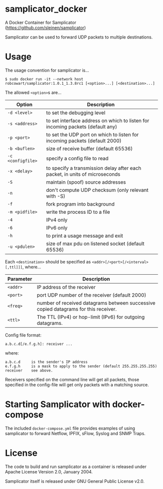 # samplicator_docker
A Docker Container for Samplicator (https://github.com/sleinen/samplicator)

Samplicator can be used to forward UDP packets to multiple destinations.

# Usage
The usage convention for samplicator is...

```
$ sudo docker run -it --network host robcowart/samplicator:1.0.1_1.3.8rc1 [<option>...] [<destination>...]
```

The allowed `<option>`s are...

Option | Description
---|---
`-d <level>` | to set the debugging level
`-s <address>` | to set interface address on which to listen for incoming packets (default any)
`-p <port>`	| to set the UDP port on which to listen for incoming packets (default 2000)
`-b <buflen>` | size of receive buffer (default 65536)
`-c <configfile>` | specify a config file to read
`-x <delay>` | to specify a transmission delay after each packet, in units of	microseconds
`-S` | maintain (spoof) source addresses
`-n` | don't compute UDP checksum (only relevant with -S)
`-f` | fork program into background
`-m <pidfile>` | write the process ID to a file
`-4` | IPv4 only
`-6` | IPv6 only
`-h` | to print a usage message and exit
`-u <pdulen>`	| size of max pdu on listened socket (default 65536)

Each `<destination>` should be specified as `<addr>[/<port>[/<interval>[,ttl]]]`, where...

Parameter | Description
---|---
`<addr>` | IP address of the receiver
`<port>` | port UDP number of the receiver (default 2000)
`<freq>` | number of received datagrams between successive copied datagrams for this receiver.
`<ttl>` | The TTL (IPv4) or hop-limit (IPv6) for outgoing datagrams.

Config file format:

    a.b.c.d[/e.f.g.h]: receiver ...

where:

	a.b.c.d     is the sender's IP address
    e.f.g.h     is a mask to apply to the sender (default 255.255.255.255)
    receiver    see above.

Receivers specified on the command line will get all packets, those
specified in the config-file will get only packets with a matching
source.

# Starting Samplicator with docker-compose
The included `docker-compose.yml` file provides examples of using samplicator to forward Netflow, IPFIX, sFlow, Syslog and SNMP Traps.

# License
The code to build and run samplicator as a container is released under Apache License Version 2.0, January 2004.

Samplicator itself is released under GNU General Public License v2.0.
